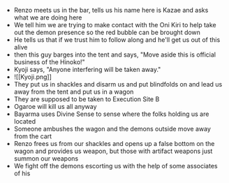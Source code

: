 - Renzo meets us in the bar, tells us his name here is Kazae and asks what we are doing here
- We tell him we are trying to make contact with the Oni Kiri to help take out the demon presence so the red bubble can be brought down
- He tells us that if we trust him to follow along and he'll get us out of this alive
- then this guy barges into the tent and says, "Move aside this is official business of the Hinoko!"
- Kyoji says, "Anyone interfering will be taken away."
- ![[Kyoji.png]]
- They put us in shackles and disarm us and put blindfolds on and lead us away from the tent and put us in a wagon
- They are supposed to be taken to Execution Site B
- Ogaroe will kill us all anyway
- Bayarma uses Divine Sense to sense where the folks holding us are located
- Someone ambushes the wagon and the demons outside move away from the cart
- Renzo frees us from our shackles and opens up a false bottom on the wagon and provides us weapon, but those with artifact weapons just summon our weapons
- We fight off the demons escorting us with the help of some associates of his
